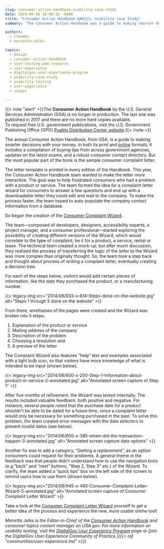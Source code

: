 ```yaml
---
slug: consumer-action-handbook-usability-case-study
date: 2014-06-06 10:00:32 -0400
title: "Consumer Action Handbook &#8211; Usability Case Study"
summary: "The Consumer Action Handbook was a guide to making smarter decisions with your money. It's print and online formats were available in English and Spanish, and included a compilation of buying tips from across government agencies, updates on the latest scams, and a robust consumer contact directory."

authors:
  - tlowden
  - marietta-jelks

topics:
  - design
  - consumer-action-handbook
  - user-testing-and-research
  - user-experience
  - digitalgov-user-experience-program
  - usability-case-study
  - usability-testing
  - user-experience
  - usagov

---
```


{{< note "alert" >}}The **Consumer Action Handbook** by the U.S. General Services Administration (GSA) is no longer in production. The last one was published in 2017 and there are no more hard copies available.<br />
To request free U.S. government publications, visit the U.S. Government Publishing Office (GPO) [Pueblo Distribution Center website](https://pueblo.gpo.gov/).{{< /note >}}

The annual Consumer Action Handbook, from GSA, is a guide to making smarter decisions with your money. In both its print and [online](https://www.usa.gov/topics/consumer/consumer-action-handbook-online.shtml) formats, it includes a compilation of buying tips from across government agencies, updates on the latest scams, and a robust consumer contact directory. But the most popular part of the book is the sample consumer complaint letter.

The letter template is printed in every edition of the Handbook. This year, the Consumer Action Handbook team wanted to make the letter more interactive. The goal was to help frustrated consumers who had a problem with a product or service. The team formed the idea for a complaint letter wizard  for consumers to answer a few questions and end up with a downloadable letter they could edit and mail to the company. To make the process faster, the team hoped to auto-populate the company contact information from a database.

So began the creation of the [Consumer Complaint Wizard](https://www.usa.gov/topics/consumer/complaint/complaint-letter-wizard.shtml).

The team—composed of developers, designers, accessibility experts, a project manager, and a consumer professional—started exploring the possibility of creating different versions of the Wizard, which would correlate to the type of complaint; be it for a product, a service, rental or lease. The technical team created a mock-up, but after much discussion, they realized the process of transferring the logic of the letter to the Wizard was more complex than originally thought. So, the team took a step back and thought about process of writing a complaint letter, eventually creating a decision tree.

For each of the steps below, visitors would add certain pieces of information, like the date they purchased the product, or a manufacturing number.

{{< legacy-img src="2014/06/933-x-614-Steps-done-on-the-website.jpg" alt="Steps 1 through 5 done on the website" >}}

From there, wireframes of the pages were created and the Wizard was broken into 5 steps:

  1. Explanation of the product or service
  2. Mailing address of the company
  3. Description of the problem
  4. Choosing a resolution and
  5. A preview of the letter

The Complaint Wizard also features “help” text and examples associated with a light bulb icon, so that visitors have more knowledge of what is intended to be input (shown below).

{{< legacy-img src="2014/06/600-x-200-Step-1-Information-about-product-or-service-2-annotated.jpg" alt="Annotated screen capture of Step 1" >}}

After five months of refinement, the Wizard was tested internally. The results included valuable feedback, both positive and negative. For instance, several people noted that the purchase date for a product shouldn’t be able to be dated for a future time, since a complaint letter would only be necessary for something purchased in the past. To solve this problem, the team created error messages with the date selectors to prevent invalid dates (see below).

{{< legacy-img src="2014/06/600-x-385-when-did-the-transaction-happen-3-annotated.jpg" alt="Annotated screen capture date options" >}}

Another fix was to add a category, “Getting a replacement”, as an option consumers could request for their problems. A general theme in the feedback was that people didn’t understand how to use the navigation tools (e.g.”back” and “next” buttons, “Step 2, Step 3” etc.) of the Wizard. To clarify, the team added a “quick tips” box on the left side of the screen to remind users how to use them (shown below).

{{< legacy-img src="2014/06/945-x-480-Consumer-Complaint-Letter-Wizard-5-annotated.jpg" alt="Annotated screen capture of Consumer Complaint Letter Wizard" >}}

Take a look at the [Consumer Complaint Letter Wizard](https://www.usa.gov/topics/consumer/complaint/complaint-letter-wizard.shtml) yourself to get a better idea of the process and experience the new, more usable online tool!

_Marietta Jelks is the Editor-in-Chief of the [Consumer Action Handbook](https://www.usa.gov/topics/consumer/consumer-action-handbook-online.shtml) and consumer topics content manager on USA.gov. For more information on usability testing, visit the [DigitalGov User Experience Program](http://www.digitalgov.gov/resources/digitalgov-user-experience-program/) page or [join the DigitalGov User Experience Community of Practice.]({{< ref "communities/user-experience.md" >}})_
